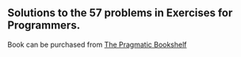 
## Solutions to the 57 problems in Exercises for Programmers.

Book can be purchased from [The Pragmatic Bookshelf](https://pragprog.com/book/bhwb/exercises-for-programmers)
